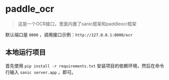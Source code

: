 # paddle_ocr

>  这是一个OCR接口，里面内置了sanic框架和paddleocr框架

默认端口是 `8000` ，调用接口示例：`http://127.0.0.1:8000/ocr` 

## 本地运行项目

首先使用 `pip install -r requirements.txt` 安装项目的依赖环境，然后在命令行输入 `sanic server.app` ，即可。



